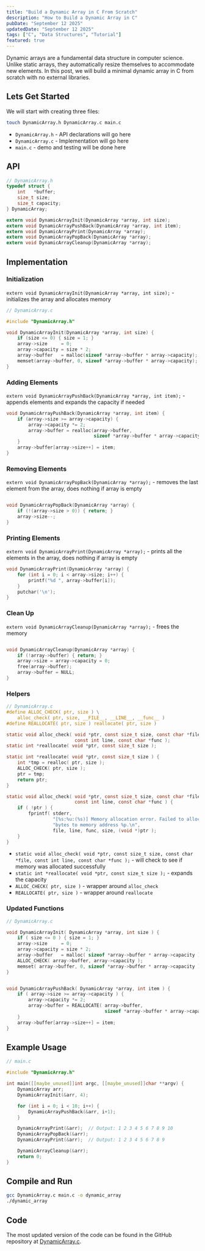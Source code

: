 ```yaml
---
title: "Build a Dynamic Array in C From Scratch"
description: "How to Build a Dynamic Array in C"
pubDate: "September 12 2025"
updatedDate: "September 12 2025"
tags: ["C", "Data Structures", "Tutorial"]
featured: true
---
```


Dynamic arrays are a fundamental data structure in computer science. Unlike static arrays, they automatically resize themselves to accommodate new elements.
In this post, we will build a minimal dynamic array in C from scratch with no external libraries.

## Lets Get Started

We will start with creating three files:

```sh
touch DynamicArray.h DynamicArray.c main.c
```

- `DynamicArray.h` - API declarations will go here
- `DynamicArray.c` - Implementation will go here
- `main.c` - demo and testing will be done here

## API

```c
// DynamicArray.h
typedef struct {
    int   *buffer;
    size_t size;
    size_t capacity;
} DynamicArray;

extern void DynamicArrayInit(DynamicArray *array, int size);
extern void DynamicArrayPushBack(DynamicArray *array, int item);
extern void DynamicArrayPrint(DynamicArray *array);
extern void DynamicArrayPopBack(DynamicArray *array);
extern void DynamicArrayCleanup(DynamicArray *array);
```

## Implementation

### Initialization

`extern void DynamicArrayInit(DynamicArray *array, int size);` - initializes the array and allocates memory

```c
// DynamicArray.c

#include "DynamicArray.h"

void DynamicArrayInit(DynamicArray *array, int size) {
    if (size <= 0) { size = 1; }
    array->size     = 0;
    array->capacity = size * 2;
    array->buffer   = malloc(sizeof *array->buffer * array->capacity);
    memset(array->buffer, 0, sizeof *array->buffer * array->capacity);
}
```

### Adding Elements

`extern void DynamicArrayPushBack(DynamicArray *array, int item);` - appends elements and expands the capacity if needed

```c
void DynamicArrayPushBack(DynamicArray *array, int item) {
    if (array->size >= array->capacity) {
        array->capacity *= 2;
        array->buffer = realloc(array->buffer,
                                sizeof *array->buffer * array->capacity);
    }
    array->buffer[array->size++] = item;
}
```

### Removing Elements

`extern void DynamicArrayPopBack(DynamicArray *array);` - removes the last element from the array, does nothing if array is empty

```c

void DynamicArrayPopBack(DynamicArray *array) {
    if (!(array->size > 0)) { return; }
    array->size--;
}
```

### Printing Elements

`extern void DynamicArrayPrint(DynamicArray *array);` - prints all the elements in the array, does nothing if array is empty

```c
void DynamicArrayPrint(DynamicArray *array) {
    for (int i = 0; i < array->size; i++) {
        printf("%d ", array->buffer[i]);
    }
    putchar('\n');
}
```

### Clean Up

`extern void DynamicArrayCleanup(DynamicArray *array);` - frees the memory

```c

void DynamicArrayCleanup(DynamicArray *array) {
    if (!array->buffer) { return; }
    array->size = array->capacity = 0;
    free(array->buffer);
    array->buffer = NULL;
}
```

### Helpers

```c
// DynamicArray.c
#define ALLOC_CHECK( ptr, size ) \
    alloc_check( ptr, size, __FILE__, __LINE__, __func__ )
#define REALLOCATE( ptr, size ) reallocate( ptr, size )

static void alloc_check( void *ptr, const size_t size, const char *file,
                         const int line, const char *func );
static int *reallocate( void *ptr, const size_t size );

static int *reallocate( void *ptr, const size_t size ) {
    int *tmp = realloc( ptr, size );
    ALLOC_CHECK( ptr, size );
    ptr = tmp;
    return ptr;
}

static void alloc_check( void *ptr, const size_t size, const char *file,
                         const int line, const char *func ) {
    if ( !ptr ) {
        fprintf( stderr,
                 "[%s:%u:(%s)] Memory allocation error. Failed to allocate %lu "
                 "bytes to memory address %p.\n",
                 file, line, func, size, (void *)ptr );
    }
}
```

- `static void alloc_check( void *ptr, const size_t size, const char *file,
const int line, const char *func );` - will check to see if memory was allocated successfully
- `static int *reallocate( void *ptr, const size_t size );` - expands the capacity
- `ALLOC_CHECK( ptr, size )` - wrapper around `alloc_check`
- `REALLOCATE( ptr, size )` - wrapper around `reallocate`

### Updated Functions

```c
// DynamicArray.c

void DynamicArrayInit( DynamicArray *array, int size ) {
    if ( size <= 0 ) { size = 1; }
    array->size     = 0;
    array->capacity = size * 2;
    array->buffer   = malloc( sizeof *array->buffer * array->capacity );
    ALLOC_CHECK( array->buffer, array->capacity );
    memset( array->buffer, 0, sizeof *array->buffer * array->capacity );
}


void DynamicArrayPushBack( DynamicArray *array, int item ) {
    if ( array->size >= array->capacity ) {
        array->capacity *= 2;
        array->buffer = REALLOCATE( array->buffer,
                                    sizeof *array->buffer * array->capacity );
    }
    array->buffer[array->size++] = item;
}


```

## Example Usage

```c
// main.c

#include "DynamicArray.h"

int main([[maybe_unused]]int argc, [[maybe_unused]]char **argv) {
    DynamicArray arr;
    DynamicArrayInit(&arr, 4);

    for (int i = 0; i < 10; i++) {
        DynamicArrayPushBack(&arr, i+1);
    }

    DynamicArrayPrint(&arr);  // Output: 1 2 3 4 5 6 7 8 9 10
    DynamicArrayPopBack(&arr);
    DynamicArrayPrint(&arr);  // Output: 1 2 3 4 5 6 7 8 9

    DynamicArrayCleanup(&arr);
    return 0;
}
```

## Compile and Run

```sh
gcc DynamicArray.c main.c -o dynamic_array
./dynamic_array
```

## Code

The most updated version of the code can be found in the GitHub repository at
<a href="https://github.com/ragibasif/DynamicArray.c" target="_blank" rel="noopener noreferrer">DynamicArray.c</a>.
